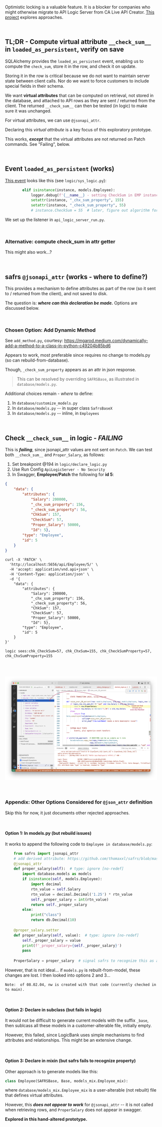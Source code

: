 Optimistic locking is a valuable feature.  It is a blocker for companies who might otherwise migrate to API Logic Server from CA Live API Creator.  [This project](https://github.com/valhuber/opt_locking) explores approaches. 

&nbsp;

## TL;DR - Compute virtual attribute `__check_sum__` in `loaded_as_persistent`, verify on save

SQLAlchemy provides the `loaded_as_persistent` event, enabling us to compute the `check_sum`, store it in the row, and check it on update.

Storing it in the row is critical because we do not want to maintain server state between client calls.  Nor do we want to force customers to include special fields in their schema.

We want **virtual attributes** that can be computed on retrieval, not stored in the database, and attached to API rows as they are sent / returned from the client.  The returned `__check_sum__` can then be tested (in logic) to make sure it was unchanged.

For virtual attributes, we can use `@jsonapi_attr`.

Declaring this *virtual attribute* is a key focus of this exploratory prototype.

This works, ***except*** that the virtual attributes are not returned on Patch commands.  See "Failing", below.

&nbsp;

## Event `loaded_as_persistent` (works)

[This event](https://docs.sqlalchemy.org/en/20/orm/events.html#sqlalchemy.orm.SessionEvents.loaded_as_persistent) looks like this (see `logic/sys_logic.py`):

```python
        elif isinstance(instance, models.Employee):
            logger.debug(f'{__name__} - setting CheckSum in EMP instance: {instance}')
            setattr(instance, "_chx_sum_property", 155)
            setattr(instance, "_check_sum_property", 55)
            # instance.CheckSum = 55  # later, figure out algorithm for this
```

We set up the listener in `api_logic_server_run.py`.

&nbsp;

### Alternative: compute __check_sum__ in attr getter

This might also work...?

&nbsp;

## safrs `@jsonapi_attr` (works - where to define?)

This provides a mechanism to define attributes as part of the row (so it sent to / returned from the client), and not saved to disk.  

The question is: ***where can this declaration be made.***  Options are discussed below.

&nbsp;

### Chosen Option: Add Dynamic Method

See `add_method.py`, courtesy: https://mgarod.medium.com/dynamically-add-a-method-to-a-class-in-python-c49204b85bd6

Appears to work, most preferable since requires no change to models.py (so can rebuild-from-database).

Though, `_check_sum_property` appears as an attr in json response.  

> This can be resolved by overriding `SAFRSBase`, as illustrated in `database/models.py`.

Additional choices remain - *where* to define:
1. In `database/customize_models.py`
2. In `database/models.py` -- in super class `SafrsBaseX`
3. In `database/models.py` -- inline, in `Employees`

&nbsp;

## Check `__check_sum__` in logic - *FAILING*

This is ***failing***, since jsonapi_attr values are not sent on `Patch`.  We can test both `__check_sum__` and `Proper_Salary`, as follows:

1. Set breakpoint @194 in `logic/declare_logic.py`
2. Use Run Config `ApiLogicServer - No Security`
3. In Swagger, **Employee/Patch** the following for **id 5**:

```json
{
    "data": {
        "attributes": {
            "Salary": 200000,
            "_chx_sum_property": 156,
            "_check_sum_property": 56,
            "ChkSum": 157,
            "CheckSum": 57,
            "Proper_Salary": 50000,
            "Id": 5},
        "type": "Employee",
        "id": 5
    }
}
```
```curl
curl -X 'PATCH' \
  'http://localhost:5656/api/Employee/5/' \
  -H 'accept: application/vnd.api+json' \
  -H 'Content-Type: application/json' \
  -d '{
    "data": {
        "attributes": {
            "Salary": 200000,
            "_chx_sum_property": 156,
            "_check_sum_property": 56,
            "ChkSum": 157,
            "CheckSum": 57,
            "Proper_Salary": 50000,
            "Id": 5},
        "type": "Employee",
        "id": 5
    }
}'
```

```log
logic sees:chk_CheckSum=57, chk_ChxSum=155, chk_CheckSumProperty=57, chk_ChxSumProperty=155 
```
&nbsp;

![No Virtual Attrs](images/patch_no_virtuals.png)
---

&nbsp;

### Appendix: Other Options Considered for `@json_attr` definition

Skip this for now, it just documents other rejected approaches.

&nbsp;

#### Option 1: In models.py (but rebuild issues)

It works to append the following code to `Employee in database/models.py`:

```python
    from safrs import jsonapi_attr
    # add derived attribute: https://github.com/thomaxxl/safrs/blob/master/examples/demo_pythonanywhere_com.py
    @jsonapi_attr
    def proper_salary(self):  # type: ignore [no-redef]
        import database.models as models
        if isinstance(self, models.Employee):
            import decimal
            rtn_value = self.Salary
            rtn_value = decimal.Decimal('1.25') * rtn_value
            self._proper_salary = int(rtn_value)
            return self._proper_salary
        else:
            print("class")
            return db.Decimal(10)

    @proper_salary.setter
    def proper_salary(self, value):  # type: ignore [no-redef]
        self._proper_salary = value
        print(f'_proper_salary={self._proper_salary}')
        pass

    ProperSalary = proper_salary  # signal safrs to recognize this as api-visible property
```

However, that is not ideal... if `models.py` is rebuilt-from-model, these changes are lost.  I then looked into options 2 and 3...


    Note:  of 08.02.04, nw is created with that code (currently checked in to main).

&nbsp;

#### Option 2: Declare in subclass (but fails in logic)

It would not be difficult to generate current models with the suffix `_base`, then sublcass all these models in a customer-alterable file, initially empty.  

However, this failed, since LogicBank uses simple mechanisms to find attributes and relationships.  This might be an extensive change.

&nbsp;

#### Option 3: Declare in mixin (but safrs fails to recognize property)

Other approach is to generate models like this:

```python
class Employee(SAFRSBase, Base, models_mix.Employee_mix):
```

where `database/models_mix.Employee_mix` is a user-alterable (not rebuilt) file that defines virtual attributes.  

However, this ***does not appear to work*** for `@jsonapi_attr` -- it is not called when retrieving rows, and `ProperSalary` does not appear in swagger.

**Explored in this hand-altered prototype.**
